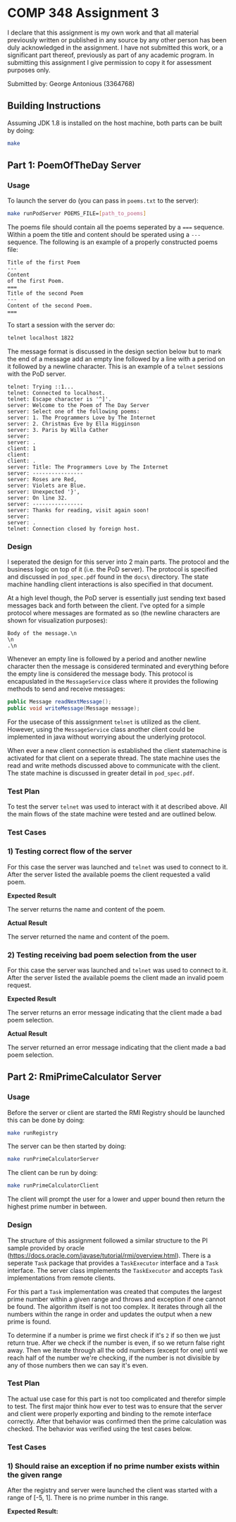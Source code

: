 # COMP 348 Assignment 3

I declare that this assignment is my own work and that all material previously written or published in any source by any other person has been duly acknowledged in the assignment. I have not submitted this work, or a significant part thereof, previously as part of any academic program. In submitting this assignment I give permission to copy it for assessment purposes only.

Submitted by: George Antonious (3364768)

## Building Instructions

Assuming JDK 1.8 is installed on the host machine, both parts can be built by doing:

```bash
make
```

## Part 1: PoemOfTheDay Server

### Usage

To launch the server do (you can pass in `poems.txt` to the server):

```bash
make runPodServer POEMS_FILE=[path_to_poems]
```

The poems file should contain all the poems seperated by a `===` sequence. Within a poem the title and content should be sperated using a `---` sequence. The following is an example of a properly constructed poems file:

```
Title of the first Poem
---
Content
of the first Poem.
===
Title of the second Poem
---
Content of the second Poem.
===
```

To start a session with the server do:

```bash
telnet localhost 1822
```

The message format is discussed in the design section below but to mark the end of a message add an empty line followed by a line with a period on it followed by a newline character. This is an example of a `telnet` sessions with the PoD server.

```
telnet: Trying ::1...
telnet: Connected to localhost.
telnet: Escape character is '^]'.
server: Welcome to the Poem of The Day Server
server: Select one of the following poems:
server: 1. The Programmers Love by The Internet
server: 2. Christmas Eve by Ella Higginson
server: 3. Paris by Willa Cather
server:
server: .
client: 1
client:
client: .
server: Title: The Programmers Love by The Internet
server: ----------------
server: Roses are Red,
server: Violets are Blue.
server: Unexpected '}',
server: On line 32.
server: ----------------
server: Thanks for reading, visit again soon!
server:
server: .
telnet: Connection closed by foreign host.
```

### Design

I seperated the design for this server into 2 main parts. The protocol and the business logic on top of it (i.e. the PoD server). The protocol is specified and discussed in `pod_spec.pdf` found in the `docs\` directory. The state machine handling client interactions is also specified in that document.

At a high level though, the PoD server is essentially just sending text based messages back and forth between the client. I've opted for a simple protocol where messages are formated as so (the newline characters are shown for visualization purposes):

```
Body of the message.\n
\n
.\n
```

Whenever an empty line is followed by a period and another newline character then the message is considered terminated and everything before the empty line is considered the message body. This protocol is encapuslated in the `MessageService` class where it provides the following methods to send and receive messages:

```java
public Message readNextMessage();
public void writeMessage(Message message);
```

For the usecase of this asssignment `telnet` is utilized as the client. However, using the `MessageService` class another client could be implemented in java without worrying about the underlying protocol.

When ever a new client connection is established the client statemachine is activated for that client on a seperate thread. The state machine uses the read and write methods discussed above to communicate with the client. The state machine is discussed in greater detail in `pod_spec.pdf`.

### Test Plan

To test the server `telnet` was used to interact with it at described above. All the main flows of the state machine were tested and are outlined below.

### Test Cases

### 1) Testing correct flow of the server

For this case the server was launched and `telnet` was used to connect to it. After the server listed the available poems the client requested a valid poem.

**Expected Result**

The server returns the name and content of the poem.

**Actual Result**

The server returned the name and content of the poem.

### 2) Testing receiving bad poem selection from the user

For this case the server was launched and `telnet` was used to connect to it. After the server listed the available poems the client made an invalid poem request.

**Expected Result**

The server returns an error message indicating that the client made a bad poem selection.

**Actual Result**

The server returned an error message indicating that the client made a bad poem selection.

## Part 2: RmiPrimeCalculator Server

### Usage

Before the server or client are started the RMI Registry should be launched this can be done by doing:

```bash
make runRegistry
```

The server can be then started by doing:

```bash
make runPrimeCalculatorServer
```

The client can be run by doing:

```bash
make runPrimeCalculatorClient
```

The client will prompt the user for a lower and upper bound then return the highest prime number in between.

### Design

The structure of this assignment followed a similar structure to the PI sample provided by oracle (https://docs.oracle.com/javase/tutorial/rmi/overview.html). There is a seperate `Task` package that provides a `TaskExecutor` interface and a `Task` interface. The server class implements the `TaskExecutor` and accepts `Task` implementations from remote clients.

For this part a `Task` implementation was created that computes the largest prime number within a given range and throws and exception if one cannot be found. The algorithm itself is not too complex. It iterates through all the numbers within the range in order and updates the output when a new prime is found.

To determine if a number is prime we first check if it's `2` if so then we just return true. After we check if the number is even, if so we return false right away. Then we iterate through all the odd numbers (except for one) until we reach half of the number we're checking, if the number is not divisible by any of those numbers then we can say it's even.

### Test Plan

The actual use case for this part is not too complicated and therefor simple to test. The first major think how ever to test was to ensure that the server and client were properly exporting and binding to the remote interface correctly. After that behavior was confirmed then the prime calculation was checked. The behavior was verified using the test cases below.

### Test Cases

### 1) Should raise an exception if no prime number exists within the given range

After the registry and server were launched the client was started with a range of [-5, 1]. There is no prime number in this range.

**Expected Result:**